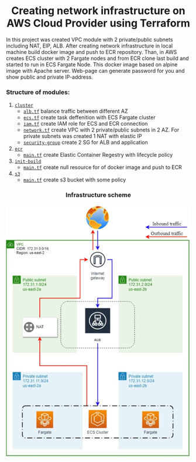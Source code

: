 # <div align="center">Creating network infrastructure on AWS Cloud Provider using Terraform</div>

In this project was created VPC module with 2 private/public subnets including NAT, EIP, ALB. After creating network infrastructure in local machine build docker image and push to ECR repository. Than, in AWS creates ECS cluster with 2 Fargate nodes and from ECR clone last build and started to run in ECS Fargate Node. This docker image based on alpine image with Apache server. Web-page can generate password for you and show public and private IP-address.

### Structure of modules:

1. [`cluster`](https://github.com/OlesYudin/demo_3/tree/main/modules/cluster "cluster")
   - [`alb.tf`](https://github.com/OlesYudin/demo_3/blob/main/modules/cluster/alb.tf "Application Load balancer") balance traffic between different AZ
   - [`ecs.tf`](https://github.com/OlesYudin/demo_3/blob/main/modules/cluster/ecs.tf "Elactic Container Service") create task deffenition with ECS Fargate cluster
   - [`iam.tf`](https://github.com/OlesYudin/demo_3/blob/main/modules/cluster/iam.tf "Identity Access Managment") create IAM role for ECS and ECR connection
   - [`network.tf`](https://github.com/OlesYudin/demo_3/blob/main/modules/cluster/network.tf "Network") create VPC with 2 private/public subnets in 2 AZ. For private subnets was created 1 NAT with elastic IP
   - [`security-group`](https://github.com/OlesYudin/demo_3/blob/main/modules/cluster/security-group.tf "security-group") create 2 SG for ALB and application
2. [`ecr`](https://github.com/OlesYudin/demo_3/tree/main/modules/ecr "ecr")
   - [`main.tf`](https://github.com/OlesYudin/demo_3/tree/main/modules/ecr/main.tf "main.tf") create Elastic Container Regestry with lifecycle policy
3. [`init-build`](https://github.com/OlesYudin/demo_3/tree/main/modules/init-build "init-build")
   - [`main.tf`](https://github.com/OlesYudin/demo_3/blob/main/modules/init-build/main.tf "main.tf") create null resource for of docker image and push to ECR
4. [`s3`](https://github.com/OlesYudin/demo_3/tree/main/modules/s3 "s3")
   - [`main.tf`](https://github.com/OlesYudin/demo_3/blob/main/modules/s3/main.tf "main.tf") create s3 bucket with some policy

### <div align="center">Infrastructure scheme</div>

<p align="center">
  <img src="https://github.com/OlesYudin/demo_3/blob/main/images/Network%20infrastructure.jpg" alt="Scheme of creation VPC in AWS"/>
</p>
